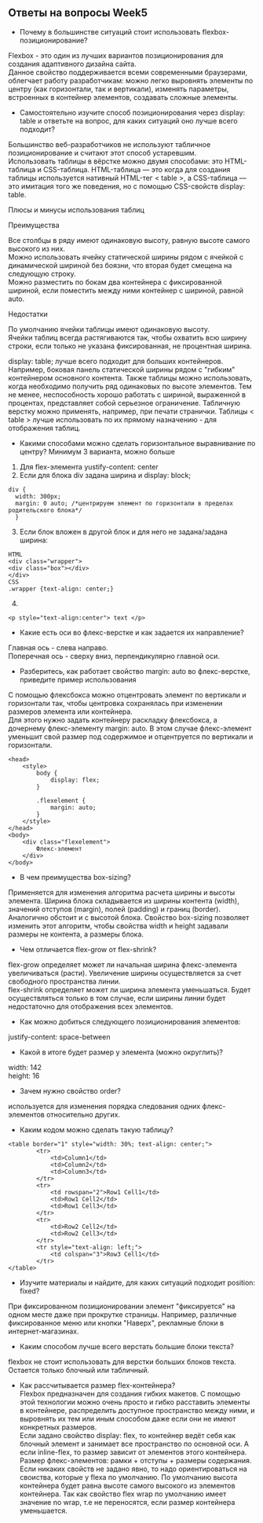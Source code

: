## Ответы на вопросы Week5  
* Почему в большинстве ситуаций стоит использовать flexbox-позиционирование?  

Flexbox - это один из лучших вариантов позиционирования для создания адаптивного дизайна сайта.  
Данное свойство поддерживается всеми современными браузерами, облегчает работу разработчикам: можно легко выровнять элементы по центру (как горизонтали, так и вертикали), изменять параметры, встроенных в контейнер элементов, создавать сложные элементы.  
* Самостоятельно изучите способ позиционирования через display: table  и ответьте на вопрос, для каких ситуаций оно лучше всего подходит?  

Большинство веб-разработчиков не используют табличное позиционирование и считают этот способ устаревшим.  
Использовать таблицы в вёрстке можно двумя способами: это HTML-таблица и CSS-таблица. HTML-таблица — это когда для создания таблицы используется нативный HTML-тег < table >, а CSS-таблица — это имитация того же поведения, но с помощью CSS-свойств display: table.  

Плюсы и минусы использования таблиц  

Преимущества  

Все столбцы в ряду имеют одинаковую высоту, равную высоте самого высокого из них.  
Можно использовать ячейку статической ширины рядом с ячейкой с динамической шириной без боязни, что вторая будет смещена на следующую строку.  
Можно разместить по бокам два контейнера с фиксированной шириной, если поместить между ними контейнер с шириной, равной auto.  

Недостатки  

По умолчанию ячейки таблицы имеют одинаковую высоту.  
Ячейки таблиц всегда растягиваются так, чтобы охватить всю ширину строки, если только не указана фиксированная, не процентная ширина.  

display: table; лучше всего подходит для больших контейнеров. Например, боковая панель статической ширины рядом с "гибким" контейнером основного контента. Также таблицы можно использовать, когда необходимо получить ряд одинаковых по высоте элементов. Тем не менее, неспособность хорошо работать с шириной, выраженной в процентах, представляет собой серьезное ограничение. Табличную верстку можно применять, например, при печати странички. Таблицы < table > лучше использовать по их прямому назначению - для отображения таблиц.  
* Какими способами можно сделать горизонтальное выравнивание по центру? Минимум 3 варианта, можно больше  

1) Для flex-элемента yustify-content: center  
2) Если для блока div задана ширина и display: block;  
```
div {  
  width: 300px;  
  margin: 0 auto; /*центрируем элемент по горизонтали в пределах родительского блока*/  
  }  
```
3) Если блок вложен в другой блок и для него не задана/задана ширина:  
```
HTML  
<div class="wrapper">  
<div class="box"></div>  
</div>  
CSS  
.wrapper {text-align: center;}  
```
4) 
```
<p style="text-align:center"> text </p>
```
* Какие есть оси во флекс-верстке и как задается их направление?  

Главная ось - слева направо.  
Поперечная ось - сверху вниз, перпендикулярно главной оси.  
* Разберитесь, как работает свойство margin: auto во флекс-верстке, приведите пример использования  

С помощью флексбокса можно отцентровать элемент по вертикали и горизонтали так, чтобы центровка сохранялась при изменении размеров элемента или контейнера.  
Для этого нужно задать контейнеру раскладку флексбокса, а дочернему флекс-элементу margin: auto. В этом случае флекс-элемент уменьшит свой размер под содержимое и отцентруется по вертикали и горизонтали.  


```
<head>
    <style>
        body {
            display: flex;
        }

        .flexelement {
            margin: auto;
        }
    </style>
</head>
<body>
    <div class="flexelement">
        Флекс-элемент
    </div>
</body>
```
* В чем преимущества box-sizing?  

Применяется для изменения алгоритма расчета ширины и высоты элемента.
Ширина блока складывается из ширины контента (width), значений отступов (margin), полей (padding) и границ (border). Аналогично обстоит и с высотой блока. Свойство box-sizing позволяет изменить этот алгоритм, чтобы свойства width и height задавали размеры не контента, а размеры блока.  
* Чем отличается flex-grow от flex-shrink?  

flex-grow определяет может ли начальная ширина флекс-элемента увеличиваться (расти). Увеличение ширины осуществляется за счет свободного пространства линии.  
flex-shrink определяет может ли ширина элемента уменьшаться. Будет осуществляться только в том случае, если ширины линии будет недостаточно для отображения всех элементов.  
* Как можно добиться следующего позиционирования элементов:  

justify-content: space-between  
* Какой в итоге будет размер у элемента (можно округлить)?  

width: 142  
height: 16  
* Зачем нужно свойство order?  

используется для изменения порядка следования одних флекс-элементов относительно других.  
* Каким кодом можно сделать такую таблицу?  

```
<table border="1" style="width: 30%; text-align: center;">
        <tr>
            <td>Column1</td>
            <td>Column2</td>
            <td>Column3</td>
        </tr>
        <tr>
            <td rowspan="2">Row1 Cell1</td>
            <td>Row1 Cell2</td>
            <td>Row1 Cell3</td>
        </tr>
        <tr>
            <td>Row2 Cell2</td>
            <td>Row2 Cell3</td>
        </tr>
        <tr style="text-align: left;">
            <td colspan="3">Row3 Cell1</td>
        </tr>
</table>
```  
* Изучите материалы и найдите, для каких ситуаций подходит position: fixed?  

При фиксированном позиционировании элемент "фиксируется" на одном месте даже при прокрутке страницы. Например, различные фиксированное меню или кнопки "Наверх", рекламные блоки в интернет-магазинах.  
* Каким способом лучше всего верстать большие блоки текста?  

flexbox не стоит использовать для верстки больших блоков текста. Остается только блочный или табличный.
* Как рассчитывается размер flex-контейнера?  
Flexbox предназначен для создания гибких макетов. С помощью этой технологии можно очень просто и гибко расставить элементы в контейнере, распределить доступное пространство между ними, и выровнять их тем или иным способом даже если они не имеют конкретных размеров.  
Если задано свойство display: flex, то контейнер ведёт себя как блочный элемент и занимает все пространство по основной оси. А если inline-flex, то размер зависит от элементов этого контейнера. Размер флекс-элементов: рамки + отступы + размеры содержания.  
Если никаких свойств не задано явно, то надо ориентироваться на своиства, которые у flexa по умолчанию. По умолчанию высота контейнера будет равна высоте самого высокого из элементов контейнера. Так как свойство flex wrap по умолчанию имеет значение no wrap, т.е не переносятся, если размер контейнера уменьшается.
